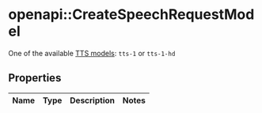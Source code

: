 # openapi::CreateSpeechRequestModel

One of the available [TTS models](/docs/models/tts): `tts-1` or `tts-1-hd` 

## Properties
Name | Type | Description | Notes
------------ | ------------- | ------------- | -------------


